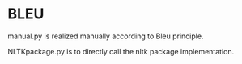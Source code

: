 # BLEU

manual.py is realized manually according to Bleu principle.

NLTKpackage.py is to directly call the nltk package implementation.
